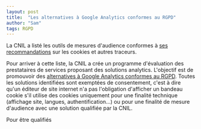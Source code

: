 ```yaml
---
layout: post
title:  "Les alternatives à Google Analytics conformes au RGPD"
author: "Sam"
tags: RGPD
---
```


La CNIL a listé les outils de mesures d'audience conformes à [ses recommandations](https://www.cnil.fr/sites/default/files/atoms/files/recommandation-cookies-et-autres-traceurs.pdf) sur les cookies et autres traceurs.

Pour arriver à cette liste, la CNIL a crée un programme d'évaluation des prestataires de services proposant des solutions analytics. L'objectif est de promouvoir des [alternatives à Google Analytics conformes au RGPD](https://www.cnil.fr/fr/solutions-de-mesure-daudience-exemptees-de-consentement-la-cnil-lance-un-programme-devaluation). Toutes les solutions identifiées sont exemptées de consentement, c'est à dire qu'un éditeur de site internet n'a pas l'obligation d'afficher un bandeau cookie s'il utilise des cookies uniquement pour une finalité technique (affichage site, langues, authentification...) ou pour une finalité de mesure d'audience avec une solution qualifiée par la CNIL.

Pour être qualifiés 

